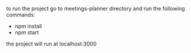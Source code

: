 to run the project go to meetings-planner directory and run the following commands:
- npm install
- npm start

the project will run at localhost:3000
